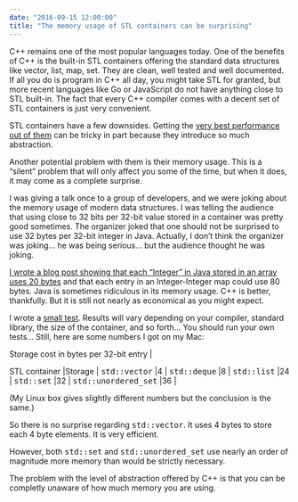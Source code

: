 ```yaml
---
date: "2016-09-15 12:00:00"
title: "The memory usage of STL containers can be surprising"
---
```




C++ remains one of the most popular languages today. One of the benefits of C++ is the built-in STL containers offering the standard data structures like vector, list, map, set. They are clean, well tested and well documented.
If all you do is program in C++ all day, you might take STL for granted, but more recent languages like Go or JavaScript do not have anything close to STL built-in. The fact that every C++ compiler comes with a decent set of STL containers is just very convenient.

STL containers have a few downsides. Getting the [very best performance out of them](/lemire/blog/2012/06/20/do-not-waste-time-with-stl-vectors/) can be tricky in part because they introduce so much abstraction.

Another potential problem with them is their memory usage. This is a &ldquo;silent&rdquo; problem that will only affect you some of the time, but when it does, it may come as a complete surprise.

I was giving a talk once to a group of developers, and we were joking about the memory usage of modern data structures. I was telling the audience that using close to 32 bits per 32-bit value stored in a container was pretty good sometimes. The organizer joked that one should not be surprised to use 32 bytes per 32-bit integer in Java. Actually, I don&rsquo;t think the organizer was joking&hellip; he was being serious&hellip; but the audience thought he was joking.

[I wrote a blog post showing that each &ldquo;Integer&rdquo; in Java stored in an array uses 20 bytes](/lemire/blog/2015/10/15/on-the-memory-usage-of-maps-in-java/) and that each entry in an Integer-Integer map could use 80 bytes.
Java is sometimes ridiculous in its memory usage. C++ is better, thankfully. But it is still not nearly as economical as you might expect.

I wrote a [small test](https://github.com/lemire/Code-used-on-Daniel-Lemire-s-blog/blob/master/2016/09/15/stlsizeof.cpp). Results will vary depending on your compiler, standard library, the size of the container, and so forth&hellip; You should run your own tests&hellip; Still, here are some numbers I got on my Mac:

<td colspan="2">Storage cost in bytes per 32-bit entry |

STL container            |Storage                  |
<tt>std::vector</tt>     |4                        |
<tt>std::deque</tt>      |8                        |
<tt>std::list</tt>       |24                       |
<tt>std::set</tt>        |32                       |
<tt>std::unordered_set</tt> |36                       |


(My Linux box gives slightly different numbers but the conclusion is the same.)

So there is no surprise regarding <tt>std::vector</tt>. It uses 4 bytes to store each 4 byte elements. It is very efficient.

However, both <tt>std::set</tt> and <tt>std::unordered_set</tt> use nearly an order of magnitude more memory than would be strictly necessary.

The problem with the level of abstraction offered by C++ is that you can be completly unaware of how much memory you are using.

